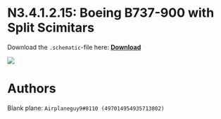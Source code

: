 # N3.4.1.2.15: Boeing B737-900 with Split Scimitars

Download the `.schematic`-file here: **[Download](https://bte-n.github.io/resources/N3/4/1/B739SSW.schematic)**

![](https://bte-n.github.io/resources/N3/4/1/739ssw-boe.png)  

# Authors

Blank plane: `Airplaneguy9#8110 (497014954935713802)`    

